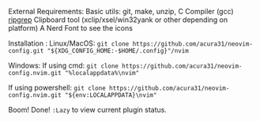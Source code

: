 External Requirements:
Basic utils: git, make, unzip, C Compiler (gcc)
[ripgrep](https://github.com/BurntSushi/ripgrep#installation)
Clipboard tool (xclip/xsel/win32yank or other depending on platform)
A Nerd Font to see the icons 




Installation :
Linux/MacOS:
```git clone https://github.com/acura31/neovim-config.git "${XDG_CONFIG_HOME:-$HOME/.config}"/nvim```

Windows:
If using cmd: 
```git clone https://github.com/acura31/neovim-config.nvim.git "%localappdata%\nvim"```

If using powershell:
```git clone https://github.com/acura31/neovim-config.nvim.git "${env:LOCALAPPDATA}\nvim"```

Boom! Done!
```:Lazy``` to view current plugin status.
